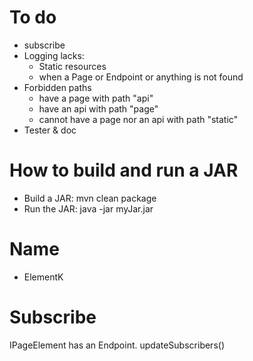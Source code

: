 
# To do
- subscribe
- Logging lacks:
  - Static resources
  - when a Page or Endpoint or anything is not found
- Forbidden paths
  - have a page with path "api"
  - have an api with path "page"
  - cannot have a page nor an api with path "static"
- Tester & doc

# How to build and run a JAR
- Build a JAR: mvn clean package 
- Run the JAR: java -jar myJar.jar

# Name
- ElementK


# Subscribe
IPageElement has an Endpoint. 
updateSubscribers()

